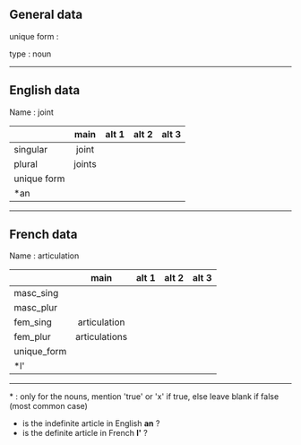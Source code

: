 ## General data

unique form :

type : noun

---

## English data

Name : joint

|             |  main  | alt 1 | alt 2 | alt 3 |
| :---------- | :----: | :---: | :---: | ----- |
| singular    | joint  |       |       |       |
| plural      | joints |       |       |       |
| unique form |        |       |       |       |
| \*an        |        |       |       |       |

---

## French data

Name : articulation

|             |     main      | alt 1 | alt 2 | alt 3 |
| :---------- | :-----------: | :---: | :---: | :---: |
| masc_sing   |               |       |       |       |
| masc_plur   |               |       |       |       |
| fem_sing    | articulation  |       |       |       |
| fem_plur    | articulations |       |       |       |
| unique_form |               |       |       |       |
| \*l'        |               |       |       |       |

---

\* : only for the nouns, mention 'true' or 'x' if true, else leave blank if false (most common case)

- is the indefinite article in English **an** ?
- is the definite article in French **l'** ?
